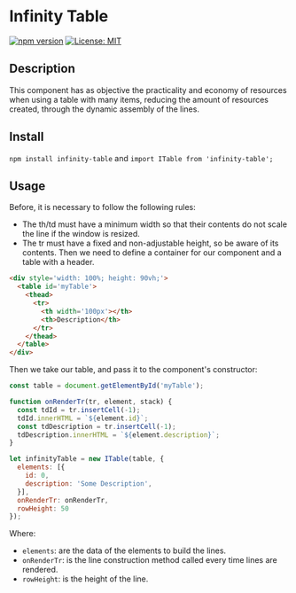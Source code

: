 # Infinity Table

[![npm version](https://badge.fury.io/js/infinity-table.svg)](https://badge.fury.io/for/js/infinity-table)
[![License: MIT](https://img.shields.io/badge/License-MIT-yellow.svg)](https://opensource.org/licenses/MIT)

## Description
This component has as objective the practicality and economy of resources when using a table with many items, reducing the amount of resources created, through the dynamic assembly of the lines.

## Install
`npm install infinity-table` and `import ITable from 'infinity-table';`

## Usage
Before, it is necessary to follow the following rules:
- The th/td must have a minimum width so that their contents do not scale the line if the window is resized.
- The tr must have a fixed and non-adjustable height, so be aware of its contents.
Then we need to define a container for our component and a table with a header.
```html
<div style='width: 100%; height: 90vh;'>
  <table id='myTable'>
    <thead>
      <tr>
        <th width='100px'></th>
        <th>Description</th>
      </tr>
    </thead>
  </table>
</div>
```

Then we take our table, and pass it to the component's constructor:
```javascript
const table = document.getElementById('myTable');

function onRenderTr(tr, element, stack) {
  const tdId = tr.insertCell(-1);
  tdId.innerHTML = `${element.id}`;
  const tdDescription = tr.insertCell(-1);
  tdDescription.innerHTML = `${element.description}`;
}

let infinityTable = new ITable(table, {
  elements: [{
    id: 0,
    description: 'Some Description',
  }],
  onRenderTr: onRenderTr,
  rowHeight: 50
});
```

Where:
- `elements`: are the data of the elements to build the lines.
- `onRenderTr`: is the line construction method called every time lines are rendered.
- `rowHeight`: is the height of the line.
